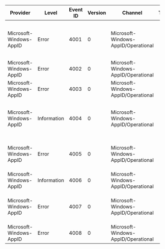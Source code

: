Provider                 |  Level        |  Event ID  |  Version  |  Channel                              |  Task  |  Opcode  |  Keyword  |  Message
-------------------------|---------------|------------|-----------|---------------------------------------|--------|----------|-----------|--------------------------------------------------------------------------------
Microsoft-Windows-AppID  |  Error        |  4001      |  0        |  Microsoft-Windows-AppID/Operational  |        |          |           |  AppID failed to compute {FilePathBuffer} process attributes. Status {Status}.
Microsoft-Windows-AppID  |  Error        |  4002      |  0        |  Microsoft-Windows-AppID/Operational  |        |          |           |  AppID Driver failed to start. Status {Status}.
Microsoft-Windows-AppID  |  Error        |  4003      |  0        |  Microsoft-Windows-AppID/Operational  |        |          |           |  AppID Service failed to start. Status {Status}.
Microsoft-Windows-AppID  |  Information  |  4004      |  0        |  Microsoft-Windows-AppID/Operational  |        |          |           |  AppID Service is called to verify {FilePathBuffer} signature. Status {Status}.
Microsoft-Windows-AppID  |  Error        |  4005      |  0        |  Microsoft-Windows-AppID/Operational  |        |          |           |  AppID certificate store verification failed. Status {Status}.
Microsoft-Windows-AppID  |  Information  |  4006      |  0        |  Microsoft-Windows-AppID/Operational  |        |          |           |
Microsoft-Windows-AppID  |  Error        |  4007      |  0        |  Microsoft-Windows-AppID/Operational  |        |          |           |  AppID encountered a failure from discache.sys. Status {Status}.
Microsoft-Windows-AppID  |  Error        |  4008      |  0        |  Microsoft-Windows-AppID/Operational  |        |          |           |